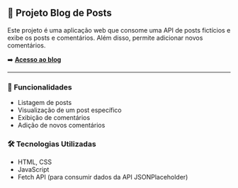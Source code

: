 ## 📌 Projeto Blog de Posts

Este projeto é uma aplicação web que consome uma API de posts fictícios e exibe os posts e comentários. Além disso, permite adicionar novos comentários.

➡️ **[Acesso ao blog](https://blogpostfetch.netlify.app/)**

---

### 🚀 Funcionalidades

- Listagem de posts
- Visualização de um post específico
- Exibição de comentários
- Adição de novos comentários

### 🛠️ Tecnologias Utilizadas

- HTML, CSS
- JavaScript
- Fetch API (para consumir dados da API JSONPlaceholder)


